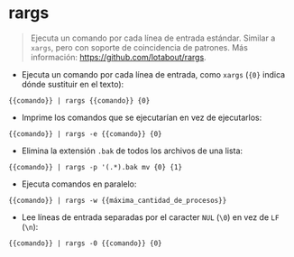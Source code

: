 # rargs

> Ejecuta un comando por cada línea de entrada estándar.
> Similar a `xargs`, pero con soporte de coincidencia de patrones.
> Más información: <https://github.com/lotabout/rargs>.

- Ejecuta un comando por cada línea de entrada, como `xargs` (`{0}` indica dónde sustituir en el texto):

`{{comando}} | rargs {{comando}} {0}`

- Imprime los comandos que se ejecutarían en vez de ejecutarlos:

`{{comando}} | rargs -e {{comando}} {0}`

- Elimina la extensión `.bak` de todos los archivos de una lista:

`{{comando}} | rargs -p '(.*).bak mv {0} {1}`

- Ejecuta comandos en paralelo:

`{{comando}} | rargs -w {{máxima_cantidad_de_procesos}}`

- Lee líneas de entrada separadas por el caracter `NUL` (`\0`) en vez de `LF` (`\n`):

`{{comando}} | rargs -0 {{comando}} {0}`
